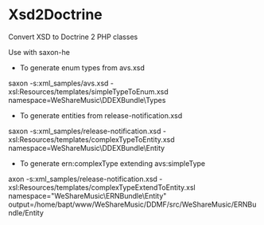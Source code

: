 Xsd2Doctrine
============

Convert XSD to Doctrine 2 PHP classes

Use with saxon-he

- To generate enum types from avs.xsd

saxon -s:xml_samples/avs.xsd -xsl:Resources/templates/simpleTypeToEnum.xsd namespace=WeShareMusic\DDEXBundle\Types

- To generate entities from release-notification.xsd

saxon -s:xml_samples/release-notification.xsd -xsl:Resources/templates/complexTypeToEntity.xsd namespace=WeShareMusic\DDEXBundle\Entity


- To generate ern:complexType extending avs:simpleType


axon -s:xml_samples/release-notification.xsd -xsl:Resources/templates/complexTypeExtendToEntity.xsl namespace="WeShareMusic\ERNBundle\Entity" output=/home/bapt/www/WeShareMusic/DDMF/src/WeShareMusic/ERNBundle/Entity
